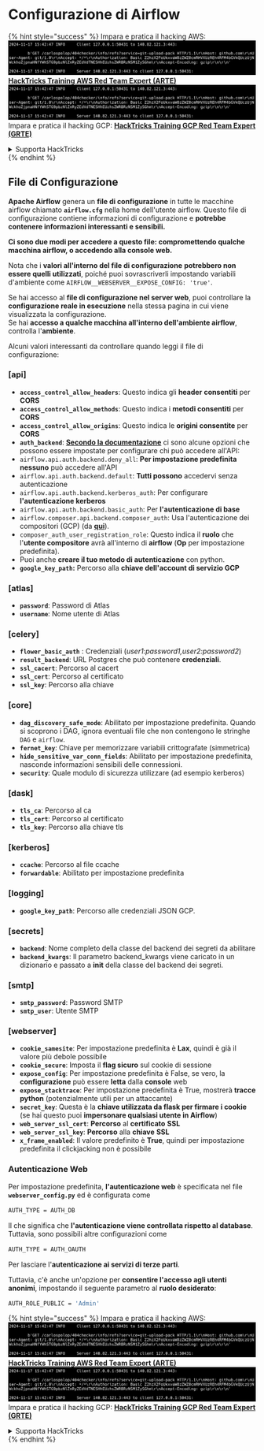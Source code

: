 # Configurazione di Airflow

{% hint style="success" %}
Impara e pratica il hacking AWS:<img src="../../.gitbook/assets/image (1).png" alt="" data-size="line">[**HackTricks Training AWS Red Team Expert (ARTE)**](https://training.hacktricks.xyz/courses/arte)<img src="../../.gitbook/assets/image (1).png" alt="" data-size="line">\
Impara e pratica il hacking GCP: <img src="../../.gitbook/assets/image (2).png" alt="" data-size="line">[**HackTricks Training GCP Red Team Expert (GRTE)**<img src="../../.gitbook/assets/image (2).png" alt="" data-size="line">](https://training.hacktricks.xyz/courses/grte)

<details>

<summary>Supporta HackTricks</summary>

* Controlla i [**piani di abbonamento**](https://github.com/sponsors/carlospolop)!
* **Unisciti al** 💬 [**gruppo Discord**](https://discord.gg/hRep4RUj7f) o al [**gruppo telegram**](https://t.me/peass) o **seguici** su **Twitter** 🐦 [**@hacktricks\_live**](https://twitter.com/hacktricks\_live)**.**
* **Condividi trucchi di hacking inviando PR ai** [**HackTricks**](https://github.com/carlospolop/hacktricks) e [**HackTricks Cloud**](https://github.com/carlospolop/hacktricks-cloud) repos di github.

</details>
{% endhint %}

## File di Configurazione

**Apache Airflow** genera un **file di configurazione** in tutte le macchine airflow chiamato **`airflow.cfg`** nella home dell'utente airflow. Questo file di configurazione contiene informazioni di configurazione e **potrebbe contenere informazioni interessanti e sensibili.**

**Ci sono due modi per accedere a questo file: compromettendo qualche macchina airflow, o accedendo alla console web.**

Nota che i **valori all'interno del file di configurazione** **potrebbero non essere quelli utilizzati**, poiché puoi sovrascriverli impostando variabili d'ambiente come `AIRFLOW__WEBSERVER__EXPOSE_CONFIG: 'true'`.

Se hai accesso al **file di configurazione nel server web**, puoi controllare la **configurazione reale in esecuzione** nella stessa pagina in cui viene visualizzata la configurazione.\
Se hai **accesso a qualche macchina all'interno dell'ambiente airflow**, controlla l'**ambiente**.

Alcuni valori interessanti da controllare quando leggi il file di configurazione:

### \[api]

* **`access_control_allow_headers`**: Questo indica gli **header** **consentiti** per **CORS**
* **`access_control_allow_methods`**: Questo indica i **metodi consentiti** per **CORS**
* **`access_control_allow_origins`**: Questo indica le **origini consentite** per **CORS**
* **`auth_backend`**: [**Secondo la documentazione**](https://airflow.apache.org/docs/apache-airflow/stable/security/api.html) ci sono alcune opzioni che possono essere impostate per configurare chi può accedere all'API:
* `airflow.api.auth.backend.deny_all`: **Per impostazione predefinita nessuno** può accedere all'API
* `airflow.api.auth.backend.default`: **Tutti possono** accedervi senza autenticazione
* `airflow.api.auth.backend.kerberos_auth`: Per configurare **l'autenticazione kerberos**
* `airflow.api.auth.backend.basic_auth`: Per **l'autenticazione di base**
* `airflow.composer.api.backend.composer_auth`: Usa l'autenticazione dei compositori (GCP) (da [**qui**](https://cloud.google.com/composer/docs/access-airflow-api)).
* `composer_auth_user_registration_role`: Questo indica il **ruolo** che l'**utente compositore** avrà all'interno di **airflow** (**Op** per impostazione predefinita).
* Puoi anche **creare il tuo metodo di autenticazione** con python.
* **`google_key_path`:** Percorso alla **chiave dell'account di servizio GCP**

### **\[atlas]**

* **`password`**: Password di Atlas
* **`username`**: Nome utente di Atlas

### \[celery]

* **`flower_basic_auth`** : Credenziali (_user1:password1,user2:password2_)
* **`result_backend`**: URL Postgres che può contenere **credenziali**.
* **`ssl_cacert`**: Percorso al cacert
* **`ssl_cert`**: Percorso al certificato
* **`ssl_key`**: Percorso alla chiave

### \[core]

* **`dag_discovery_safe_mode`**: Abilitato per impostazione predefinita. Quando si scoprono i DAG, ignora eventuali file che non contengono le stringhe `DAG` e `airflow`.
* **`fernet_key`**: Chiave per memorizzare variabili crittografate (simmetrica)
* **`hide_sensitive_var_conn_fields`**: Abilitato per impostazione predefinita, nasconde informazioni sensibili delle connessioni.
* **`security`**: Quale modulo di sicurezza utilizzare (ad esempio kerberos)

### \[dask]

* **`tls_ca`**: Percorso al ca
* **`tls_cert`**: Percorso al certificato
* **`tls_key`**: Percorso alla chiave tls

### \[kerberos]

* **`ccache`**: Percorso al file ccache
* **`forwardable`**: Abilitato per impostazione predefinita

### \[logging]

* **`google_key_path`**: Percorso alle credenziali JSON GCP.

### \[secrets]

* **`backend`**: Nome completo della classe del backend dei segreti da abilitare
* **`backend_kwargs`**: Il parametro backend\_kwargs viene caricato in un dizionario e passato a **init** della classe del backend dei segreti.

### \[smtp]

* **`smtp_password`**: Password SMTP
* **`smtp_user`**: Utente SMTP

### \[webserver]

* **`cookie_samesite`**: Per impostazione predefinita è **Lax**, quindi è già il valore più debole possibile
* **`cookie_secure`**: Imposta il **flag sicuro** sul cookie di sessione
* **`expose_config`**: Per impostazione predefinita è False, se vero, la **configurazione** può essere **letta** dalla **console** web
* **`expose_stacktrace`**: Per impostazione predefinita è True, mostrerà **tracce python** (potenzialmente utili per un attaccante)
* **`secret_key`**: Questa è la **chiave utilizzata da flask per firmare i cookie** (se hai questo puoi **impersonare qualsiasi utente in Airflow**)
* **`web_server_ssl_cert`**: **Percorso** al **certificato** **SSL**
* **`web_server_ssl_key`**: **Percorso** alla **chiave** **SSL**
* **`x_frame_enabled`**: Il valore predefinito è **True**, quindi per impostazione predefinita il clickjacking non è possibile

### Autenticazione Web

Per impostazione predefinita, **l'autenticazione web** è specificata nel file **`webserver_config.py`** ed è configurata come
```bash
AUTH_TYPE = AUTH_DB
```
Il che significa che **l'autenticazione viene controllata rispetto al database**. Tuttavia, sono possibili altre configurazioni come
```bash
AUTH_TYPE = AUTH_OAUTH
```
Per lasciare l'**autenticazione ai servizi di terze parti**.

Tuttavia, c'è anche un'opzione per **consentire l'accesso agli utenti anonimi**, impostando il seguente parametro al **ruolo desiderato**:
```bash
AUTH_ROLE_PUBLIC = 'Admin'
```
{% hint style="success" %}
Impara e pratica il hacking AWS:<img src="../../.gitbook/assets/image (1).png" alt="" data-size="line">[**HackTricks Training AWS Red Team Expert (ARTE)**](https://training.hacktricks.xyz/courses/arte)<img src="../../.gitbook/assets/image (1).png" alt="" data-size="line">\
Impara e pratica il hacking GCP: <img src="../../.gitbook/assets/image (2).png" alt="" data-size="line">[**HackTricks Training GCP Red Team Expert (GRTE)**<img src="../../.gitbook/assets/image (2).png" alt="" data-size="line">](https://training.hacktricks.xyz/courses/grte)

<details>

<summary>Supporta HackTricks</summary>

* Controlla i [**piani di abbonamento**](https://github.com/sponsors/carlospolop)!
* **Unisciti al** 💬 [**gruppo Discord**](https://discord.gg/hRep4RUj7f) o al [**gruppo telegram**](https://t.me/peass) o **seguici** su **Twitter** 🐦 [**@hacktricks\_live**](https://twitter.com/hacktricks\_live)**.**
* **Condividi trucchi di hacking inviando PR ai** [**HackTricks**](https://github.com/carlospolop/hacktricks) e [**HackTricks Cloud**](https://github.com/carlospolop/hacktricks-cloud) repos su github.

</details>
{% endhint %}
